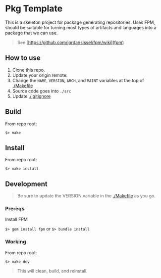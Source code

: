 # Pkg Template
This is a skeleton project for package generating repositories. Uses FPM, should be suitable for turning most types of artifacts and languages into a package that we can use.

> See [https://github.com/jordansissel/fpm/wiki](fpm)

## How to use

1. Clone this repo.
1. Update your origin remote.
1. Change the `NAME`, `VERSION`, `ARCH`, and `MAINT` variables at the top of [./Makefile](Makefile)
1. Source code goes into `./src`
1. Update [./.gitignore](.gitignore)

## Build
From repo root:

`$> make`

## Install
From repo root:

`$> make install`

## Development

> Be sure to update the VERSION variable in the [./Makefile](Makefile) as you go.

### Prereqs
Install FPM

`$> gem install fpm` or `$> bundle install`

### Working
From repo root:

`$> make dev`

> This will clean, build, and reinstall.
